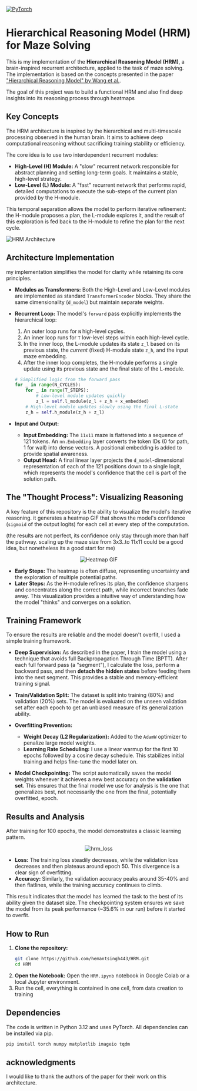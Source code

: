 

[![PyTorch](https://img.shields.io/badge/PyTorch-1.10.2-orange?style=flat&logo=pytorch)](https://pytorch.org/)

# Hierarchical Reasoning Model (HRM) for Maze Solving
This is my implementation of the **Hierarchical Reasoning Model (HRM)**, a brain-inspired recurrent architecture, applied to the task of maze solving. The implementation is based on the concepts presented in the paper ["Hierarchical Reasoning Model" by Wang et al.](https://arxiv.org/pdf/2506.21734).

The goal of this project was to build a functional HRM and also find deep insights into its reasoning process through heatmaps

## Key Concepts
The HRM architecture is inspired by the hierarchical and multi-timescale processing observed in the human brain. It aims to achieve deep computational reasoning without sacrificing training stability or efficiency.

The core idea is to use two interdependent recurrent modules:
*   **High-Level (H) Module:** A "slow" recurrent network responsible for abstract planning and setting long-term goals. It maintains a stable, high-level strategy.
*   **Low-Level (L) Module:** A "fast" recurrent network that performs rapid, detailed computations to execute the sub-steps of the current plan provided by the H-module.

This temporal separation allows the model to perform iterative refinement: the H-module proposes a plan, the L-module explores it, and the result of this exploration is fed back to the H-module to refine the plan for the next cycle.

![HRM Architecture](HRM_Architecture.png)

## Architecture Implementation

my implementation simplifies the model for clarity while retaining its core principles.

*   **Modules as Transformers:** Both the High-Level and Low-Level modules are implemented as standard `TransformerEncoder` blocks. They share the same dimensionality (`d_model`) but maintain separate weights.

*   **Recurrent Loop:** The model's `forward` pass explicitly implements the hierarchical loop:
    1.  An outer loop runs for `N` high-level cycles.
    2.  An inner loop runs for `T` low-level steps within each high-level cycle.
    3.  In the inner loop, the L-module updates its state `z_l` based on its previous state, the *current* (fixed) H-module state `z_h`, and the input maze embedding.
    4.  After the inner loop completes, the H-module performs a single update using its previous state and the final state of the L-module.

    ```python
    # Simplified logic from the forward pass
    for _ in range(N_CYCLES):
        for _ in range(T_STEPS):
            # Low-level module updates quickly
            z_l = self.l_module(z_l + z_h + x_embedded)
        # High-level module updates slowly using the final L-state
        z_h = self.h_module(z_h + z_l)
    ```

*   **Input and Output:**
    *   **Input Embedding:** The `11x11` maze is flattened into a sequence of 121 tokens. An `nn.Embedding` layer converts the token IDs (0 for path, 1 for wall) into dense vectors. A positional embedding is added to provide spatial awareness.
    *   **Output Head:** A final linear layer projects the `d_model`-dimensional representation of each of the 121 positions down to a single logit, which represents the model's confidence that the cell is part of the solution path.

## The "Thought Process": Visualizing Reasoning

A key feature of this repository is the ability to visualize the model's iterative reasoning. it generates a heatmap GIF that shows the model's confidence (`sigmoid` of the output logits) for each cell at every step of the computation.

(the results are not perfect, its confidence only stay through more than half the pathway. scaling up the 
maze size from 3x3..to 11x11 could be a good idea, but nonetheless its a good start for me)
<div align="center">

![Heatmap GIF](hrm_reasoning.gif)

</div> 


*   **Early Steps:** The heatmap is often diffuse, representing uncertainty and the exploration of multiple potential paths.
*   **Later Steps:** As the H-module refines its plan, the confidence sharpens and concentrates along the correct path, while incorrect branches fade away. This visualization provides a intuitive way of understanding how the model "thinks" and converges on a solution.

## Training Framework
To ensure the results are reliable and the model doesn't overfit, I used a simple training framework.

*   **Deep Supervision:** As described in the paper, I train the model using a technique that avoids full Backpropagation Through Time (BPTT). After each full forward pass (a "segment"), I calculate the loss, perform a backward pass, and then **detach the hidden states** before feeding them into the next segment. This provides a stable and memory-efficient training signal.

*   **Train/Validation Split:** The dataset is split into training (80%) and validation (20%) sets. The model is evaluated on the unseen validation set after each epoch to get an unbiased measure of its generalization ability.

*   **Overfitting Prevention:**
    *   **Weight Decay (L2 Regularization):** Added to the `AdamW` optimizer to penalize large model weights.
    *   **Learning Rate Scheduling:** I use a linear warmup for the first 10 epochs followed by a cosine decay schedule. This stabilizes initial training and helps fine-tune the model later on.

*   **Model Checkpointing:** The script automatically saves the model weights whenever it achieves a new best accuracy on the **validation set**. This ensures that the final model we use for analysis is the one that generalizes best, not necessarily the one from the final, potentially overfitted, epoch.

## Results and Analysis

After training for 100 epochs, the model demonstrates a classic learning pattern.

<div align="center">

![hrm_loss](hrmeval.png)

</div>

*   **Loss:** The training loss steadily decreases, while the validation loss decreases and then plateaus around epoch 50. This divergence is a clear sign of overfitting.
*   **Accuracy:** Similarly, the validation accuracy peaks around 35-40% and then flatlines, while the training accuracy continues to climb.

This result indicates that the model has learned the task to the best of its ability given the dataset size. The checkpointing system ensures we save the model from its peak performance (~35.6% in our run) before it started to overfit.

## How to Run

1.  **Clone the repository:**
    ```bash
    git clone https://github.com/hemantsingh443/HRM.git
    cd HRM
    ```
2.  **Open the Notebook:** Open the `HRM.ipynb` notebook in Google Colab or a local Jupyter environment.
3. Run the cell, everything is contained in one cell, from data creation to training

## Dependencies

The code is written in Python 3.12 and uses PyTorch. All dependencies can be installed via pip.
```bash
pip install torch numpy matplotlib imageio tqdm
``` 
## acknowledgments 

I would like to thank the authors of the paper for their work on this architecture. 
